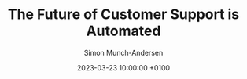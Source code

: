 ---
layout: podcast
title:  "The Future of Customer Support is Automated"
date:   2023-03-23 10:00:00 +0100
description: "In a chat with itLabs our CTO Simon Munch-Andersen spoke about the future of Customer Support, the importance of teamwork and how the true value of leadership comes when teams are capable to make their own decisions."
categories: podcast leadership decision-making
preview_image: /assets/img/posts/cto-confessions.jpeg
author: "Simon Munch-Andersen"
link: "https://www.it-labs.com/podcast-the-future-of-customer-service-is-automated-with-simon-munch-andersen/"
---